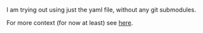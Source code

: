 I am trying out using just the yaml file, without any git submodules.

For more context (for now at least) see
[here](https://github.com/SonkeWohler/docker_parent).
